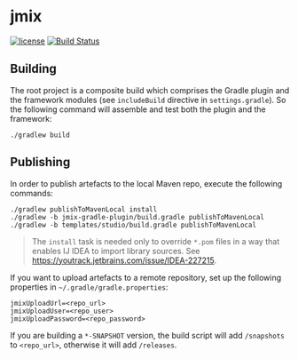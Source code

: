 # jmix

<p>
<a href="http://www.apache.org/licenses/LICENSE-2.0"><img src="https://img.shields.io/badge/license-Apache%20License%202.0-blue.svg?style=flat" alt="license" title=""></a>
<a href="https://travis-ci.org/jmix-framework/jmix"><img src="https://travis-ci.org/jmix-framework/jmix.svg?branch=master" alt="Build Status" title=""></a>
</p>

## Building

The root project is a composite build which comprises the Gradle plugin and the framework modules (see `includeBuild` directive in `settings.gradle`). So the following command will assemble and test both the plugin and the framework:

```
./gradlew build
```

## Publishing

In order to publish artefacts to the local Maven repo, execute the following commands:

```
./gradlew publishToMavenLocal install
./gradlew -b jmix-gradle-plugin/build.gradle publishToMavenLocal
./gradlew -b templates/studio/build.gradle publishToMavenLocal
```

> The `install` task is needed only to override `*.pom` files in a way that enables IJ IDEA to import library sources. See https://youtrack.jetbrains.com/issue/IDEA-227215.     

If you want to upload artefacts to a remote repository, set up the following properties in `~/.gradle/gradle.properties`:

```
jmixUploadUrl=<repo_url>
jmixUploadUser=<repo_user>
jmixUploadPassword=<repo_password>
```

If you are building a `*-SNAPSHOT` version, the build script will add `/snapshots` to `<repo_url>`, otherwise it will add `/releases`.